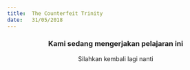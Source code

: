 ```yaml
---
title:  The Counterfeit Trinity
date:   31/05/2018
---
```


### <center>Kami sedang mengerjakan pelajaran ini</center>
<center>Silahkan kembali lagi nanti</center>